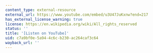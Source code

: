 ```yaml
---
content_type: external-resource
external_url: https://www.youtube.com/embed/u3U47JuKxnw?end=217
has_external_license_warning: true
license: https://en.wikipedia.org/wiki/All_rights_reserved
status: ''
title: '[Listen on YouTube]'
uid: c7a9bf0e-5a94-4c6c-b230-ac264caf3c64
wayback_url: ''
---
```

